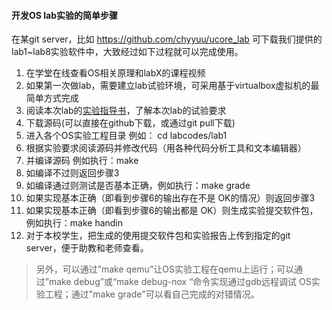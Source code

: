 
#### 开发OS lab实验的简单步骤

在某git server，比如 https://github.com/chyyuu/ucore_lab 可下载我们提供的lab1~lab8实验软件中，大致经过如下过程就可以完成使用。

1. 在学堂在线查看OS相关原理和labX的课程视频
1. 如果第一次做lab，需要建立lab试验环境，可采用基于virtualbox虚拟机的最简单方式完成
1. 阅读本次lab的[实验指导书](http://objectkuan.gitbooks.io/ucore-docs/)，了解本次lab的试验要求
1. 下载源码(可以直接在github下载，或通过git pull下载)
2. 进入各个OS实验工程目录 例如： cd labcodes/lab1
3. 根据实验要求阅读源码并修改代码（用各种代码分析工具和文本编辑器）
4. 并编译源码 例如执行：make
5. 如编译不过则返回步骤3
6. 如编译通过则测试是否基本正确，例如执行：make grade
7. 如果实现基本正确（即看到步骤6的输出存在不是 OK的情况）则返回步骤3
8. 如果实现基本正确（即看到步骤6的输出都是 OK）则生成实验提交软件包，例如执行：make handin
9. 对于本校学生，把生成的使用提交软件包和实验报告上传到指定的git server，便于助教和老师查看。
 
> 另外，可以通过”make qemu”让OS实验工程在qemu上运行；可以通过”make debug”或“make debug-nox “命令实现通过gdb远程调试 OS实验工程；通过"make grade"可以看自己完成的对错情况。
